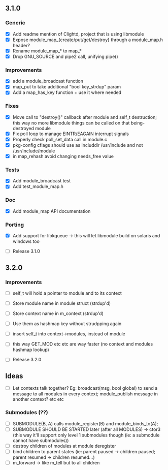 ## 3.1.0

### Generic
- [x] Add readme mention of Clightd, project that is using libmodule
- [x] Expose module_map_{create/put/get/destroy} through a module_map.h header?
- [x] Rename module_map_* to map_*
- [x] Drop GNU_SOURCE and pipe2 call, unifying pipe()

### Improvements
- [x] add a module_broadcast function
- [x] map_put to take additional "bool key_strdup" param
- [x] Add a map_has_key function + use it where needed

### Fixes
- [x] Move call to "destroy()" callback after module and self_t destruction; this way no more libmodule things can be called on that being-destroyed module
- [x] Fix poll loop to manage EINTR/EAGAIN interrupt signals
- [x] Properly check poll_set_data call in module.c
- [x] pkg-config cflags should use as includdir /usr/include and not /usr/include/module
- [x] in map_rehash avoid changing needs_free value

### Tests
- [x] Add module_broadcast test
- [x] Add test_module_map.h

### Doc
- [x] Add module_map API documentation

### Porting
- [x] Add support for libkqueue -> this will let libmodule build on solaris and windows too

- [ ] Release 3.1.0

## 3.2.0

### Improvements
- [ ] self_t will hold a pointer to module and to its context
- [ ] Store module name in module struct (strdup'd)
- [ ] Store context name in m_context (strdup'd)
- [ ] Use them as hashmap key without strudpping again
- [ ] insert self_t into context->modules, instead of module
- [ ] this way GET_MOD etc etc are way faster (no context and modules hashmap lookup)

- [ ] Release 3.2.0

## Ideas

- [ ] Let contexts talk together? Eg: broadcast(msg, bool global) to send a message to all modules in every context; module_publish message in another context? etc etc

### Submodules (??)

- [ ] SUBMODULE(B, A) calls module_register(B) and module_binds_to(A);
- [ ] SUBMODULE SHOULD BE STARTED later (after all MODULES) -> ctor3 (this way it'll support only level 1 submodules though (ie: a submodule cannot have submodules))
- [ ] destroy children of modules at module deregister
- [ ] bind children to parent states (ie: parent paused -> children paused; parent resumed -> children resumed...)
- [ ] m_forward -> like m_tell but to all children

